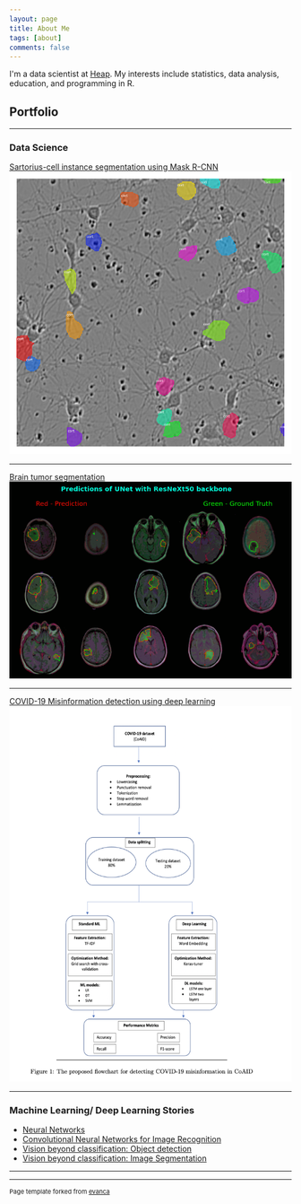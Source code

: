 ```yaml
---
layout: page
title: About Me
tags: [about]
comments: false
---
```


I'm a data scientist at [Heap](https://heap.io/). My interests include statistics, data analysis, education, and programming in R.

## Portfolio

---

### Data Science

[Sartorius-cell instance segmentation using Mask R-CNN](https://medium.com/mlearning-ai/cell-instance-segmentation-using-mask-r-cnn-c7a3810192ff)
<img src="images/cell_instance.png"/>

---
[Brain tumor segmentation](https://devpost.com/software/brain-tumor-segmentation-using-resunet)
<img src="images/brain.png"/>

---
[COVID-19 Misinformation detection using deep learning](https://github.com/nghi-huynh/covid-19-misinfo-detection)
<img src="images/covid.png"/>

---

### Machine Learning/ Deep Learning Stories

- [Neural Networks](https://medium.com/mlearning-ai/neural-networks-ba6fa76eb719)
- [Convolutional Neural Networks for Image Recognition ](https://medium.com/mlearning-ai/convolutional-neural-networks-for-image-recognition-7148a19f981f)
- [Vision beyond classification: Object detection](https://medium.com/mlearning-ai/vision-beyond-classification-task-i-object-detection-d2f32a5ea4ca)
- [Vision beyond classification: Image Segmentation](https://medium.com/mlearning-ai/vision-beyond-classification-tasks-beyond-classification-task-ii-image-segmentation-5c5e81edf2b0)

---




---
<p style="font-size:11px">Page template forked from <a href="https://github.com/evanca/quick-portfolio">evanca</a></p>
<!-- Remove above link if you don't want to attibute -->

